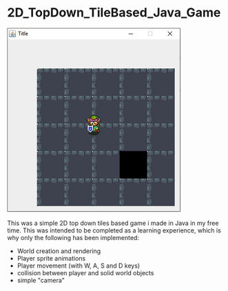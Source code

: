 # 2D_TopDown_TileBased_Java_Game

![Sample Image](https://github.com/MarcoNadalin/2D_TopDown_TileBased_Java_Game/blob/master/res/textures/2D_Game_Image.PNG)

This was a simple 2D top down tiles based game i made in Java in my free time.
This was intended to be completed as a learning experience, which is why only the following has been implemented:
* World creation and rendering
* Player sprite animations
* Player movement (with W, A, S and D keys)
* collision between player and solid world objects
* simple "camera"

